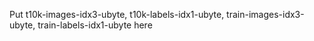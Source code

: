 Put t10k-images-idx3-ubyte, t10k-labels-idx1-ubyte, train-images-idx3-ubyte, train-labels-idx1-ubyte here
